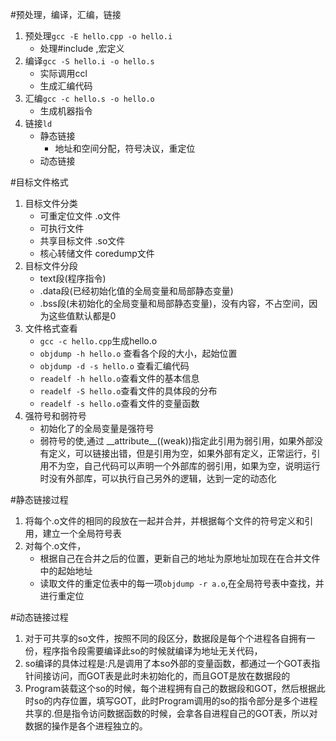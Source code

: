 #预处理，编译，汇编，链接
1. 预处理`gcc -E hello.cpp -o hello.i`
    * 处理#include ,宏定义
2. 编译`gcc -S hello.i -o hello.s`
    * 实际调用ccl
    * 生成汇编代码
3. 汇编`gcc -c hello.s -o hello.o`
    * 生成机器指令
4. 链接`ld`
    * 静态链接
        * 地址和空间分配，符号决议，重定位
    * 动态链接
 
#目标文件格式
1. 目标文件分类
    * 可重定位文件 .o文件
    * 可执行文件
    * 共享目标文件 .so文件
    * 核心转储文件 coredump文件
2. 目标文件分段
    * text段(程序指令)
    * .data段(已经初始化值的全局变量和局部静态变量)
    * .bss段(未初始化的全局变量和局部静态变量)，没有内容，不占空间，因为这些值默认都是0
3. 文件格式查看
    * `gcc -c hello.cpp`生成hello.o
    * `objdump -h hello.o` 查看各个段的大小，起始位置
    * `objdump -d -s hello.o` 查看汇编代码
    * `readelf -h hello.o`查看文件的基本信息
    * `readelf -S hello.o`查看文件的具体段的分布  
    * `readelf -s hello.o`查看文件的变量函数
4. 强符号和弱符号
    * 初始化了的全局变量是强符号
    * 弱符号的使,通过 \_\_attribute\_\_((weak))指定此引用为弱引用，如果外部没有定义，可以链接出错，但是引用为空，如果外部有定义，正常运行，引用不为空，自己代码可以声明一个外部库的弱引用，如果为空，说明运行时没有外部库，可以执行自己另外的逻辑，达到一定的动态化
    
#静态链接过程
1. 将每个.o文件的相同的段放在一起并合并，并根据每个文件的符号定义和引用，建立一个全局符号表
2. 对每个.o文件，
    * 根据自己在合并之后的位置，更新自己的地址为原地址加现在在合并文件中的起始地址
    * 读取文件的重定位表中的每一项`objdump -r a.o`,在全局符号表中查找，并进行重定位
    
#动态链接过程
1. 对于可共享的so文件，按照不同的段区分，数据段是每个个进程各自拥有一份，程序指令段需要编译此so的时候就编译为地址无关代码，
2. so编译的具体过程是:凡是调用了本so外部的变量函数，都通过一个GOT表指针间接访问，而GOT表是此时未初始化的，而且GOT是放在数据段的
3. Program装载这个so的时候，每个进程拥有自己的数据段和GOT，然后根据此时so的内存位置，填写GOT，此时Program调用的so的指令部分是多个进程共享的.但是指令访问数据函数的时候，会拿各自进程自己的GOT表，所以对数据的操作是各个进程独立的。
